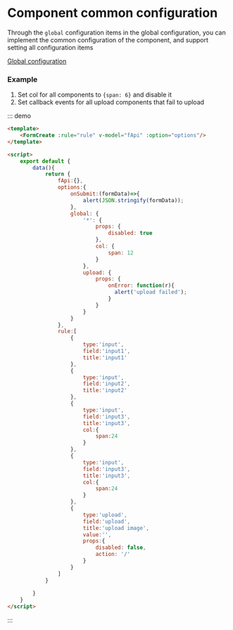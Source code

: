 # Component common configuration

Through the `global` configuration items in the global configuration, you can implement the common configuration of the component, and support setting all configuration items

[Global configuration](/en/v2/guide/global-options)

### Example

1. Set col for all components to `{span: 6}` and disable it
2. Set callback events for all upload components that fail to upload

::: demo
```html
<template>
    <FormCreate :rule="rule" v-model="fApi" :option="options"/>
</template>

<script>
    export default {
        data(){
            return {
                fApi:{},
                options:{
                    onSubmit:(formData)=>{
                        alert(JSON.stringify(formData));
                    },
                    global: {
                        '*': {
                            props: {
                                disabled: true
                            },
                            col: {
                                span: 12
                            }
                        },
                        upload: {
                            props: {
                                onError: function(r){
                                  alert('upload failed');
                                }
                            }
                        }
                    }
                },
                rule:[
                    {
                        type:'input',
                        field:'input1',
                        title:'input1'
                    },
                    {
                        type:'input',
                        field:'input2',
                        title:'input2'
                    },
                    {
                        type:'input',
                        field:'input3',
                        title:'input3',
                        col:{
                            span:24
                        }
                    },
                    {
                        type:'input',
                        field:'input3',
                        title:'input3',
                        col:{
                            span:24
                        }
                    },
                    {
                        type:'upload',
                        field:'upload',
                        title:'upload image',
                        value:'',
                        props:{
                            disabled: false,
                            action: '/'
                        }
                    }
                ]
            }
            
        }
    }
</script>
```
:::